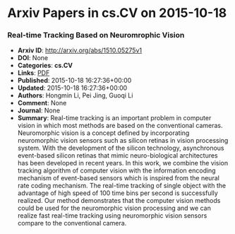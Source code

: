 # Arxiv Papers in cs.CV on 2015-10-18
### Real-time Tracking Based on Neuromrophic Vision
- **Arxiv ID**: http://arxiv.org/abs/1510.05275v1
- **DOI**: None
- **Categories**: **cs.CV**
- **Links**: [PDF](http://arxiv.org/pdf/1510.05275v1)
- **Published**: 2015-10-18 16:27:36+00:00
- **Updated**: 2015-10-18 16:27:36+00:00
- **Authors**: Hongmin Li, Pei Jing, Guoqi Li
- **Comment**: None
- **Journal**: None
- **Summary**: Real-time tracking is an important problem in computer vision in which most methods are based on the conventional cameras. Neuromorphic vision is a concept defined by incorporating neuromorphic vision sensors such as silicon retinas in vision processing system. With the development of the silicon technology, asynchronous event-based silicon retinas that mimic neuro-biological architectures has been developed in recent years. In this work, we combine the vision tracking algorithm of computer vision with the information encoding mechanism of event-based sensors which is inspired from the neural rate coding mechanism. The real-time tracking of single object with the advantage of high speed of 100 time bins per second is successfully realized. Our method demonstrates that the computer vision methods could be used for the neuromorphic vision processing and we can realize fast real-time tracking using neuromorphic vision sensors compare to the conventional camera.



